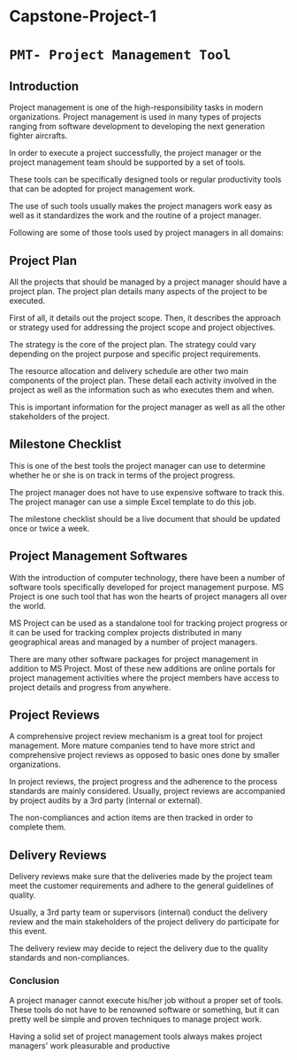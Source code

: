 # Capstone-Project-1

# ```PMT- Project Management Tool```

## Introduction

Project management is one of the high-responsibility tasks in modern organizations. Project management is used in many types of projects ranging from software development to developing the next generation fighter aircrafts.

In order to execute a project successfully, the project manager or the project management team should be supported by a set of tools.

These tools can be specifically designed tools or regular productivity tools that can be adopted for project management work.

The use of such tools usually makes the project managers work easy as well as it standardizes the work and the routine of a project manager.

Following are some of those tools used by project managers in all domains:

## Project Plan

All the projects that should be managed by a project manager should have a project plan. The project plan details many aspects of the project to be executed.

First of all, it details out the project scope. Then, it describes the approach or strategy used for addressing the project scope and project objectives.

The strategy is the core of the project plan. The strategy could vary depending on the project purpose and specific project requirements.

The resource allocation and delivery schedule are other two main components of the project plan. These detail each activity involved in the project as well as the information such as who executes them and when.

This is important information for the project manager as well as all the other stakeholders of the project.

## Milestone Checklist
This is one of the best tools the project manager can use to determine whether he or she is on track in terms of the project progress.

The project manager does not have to use expensive software to track this. The project manager can use a simple Excel template to do this job.

The milestone checklist should be a live document that should be updated once or twice a week.


## Project Management Softwares
With the introduction of computer technology, there have been a number of software tools specifically developed for project management purpose. MS Project is one such tool that has won the hearts of project managers all over the world.

MS Project can be used as a standalone tool for tracking project progress or it can be used for tracking complex projects distributed in many geographical areas and managed by a number of project managers.

There are many other software packages for project management in addition to MS Project. Most of these new additions are online portals for project management activities where the project members have access to project details and progress from anywhere.

## Project Reviews

A comprehensive project review mechanism is a great tool for project management. More mature companies tend to have more strict and comprehensive project reviews as opposed to basic ones done by smaller organizations.

In project reviews, the project progress and the adherence to the process standards are mainly considered. Usually, project reviews are accompanied by project audits by a 3rd party (internal or external).

The non-compliances and action items are then tracked in order to complete them.

## Delivery Reviews

Delivery reviews make sure that the deliveries made by the project team meet the customer requirements and adhere to the general guidelines of quality.

Usually, a 3rd party team or supervisors (internal) conduct the delivery review and the main stakeholders of the project delivery do participate for this event.

The delivery review may decide to reject the delivery due to the quality standards and non-compliances.

### Conclusion

A project manager cannot execute his/her job without a proper set of tools. These tools do not have to be renowned software or something, but it can pretty well be simple and proven techniques to manage project work.

Having a solid set of project management tools always makes project managers' work pleasurable and productive
